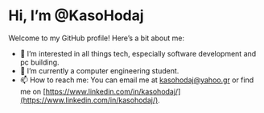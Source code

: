 # Hi, I’m @KasoHodaj

Welcome to my GitHub profile! Here’s a bit about me:

- 👀 I’m interested in all things tech, especially software development and pc building.
- 🌱 I’m currently a computer engineering student.
- 📫 How to reach me: You can email me at kasohodaj@yahoo.gr or find me on [https://www.linkedin.com/in/kasohodaj/](https://www.linkedin.com/in/kasohodaj/).


